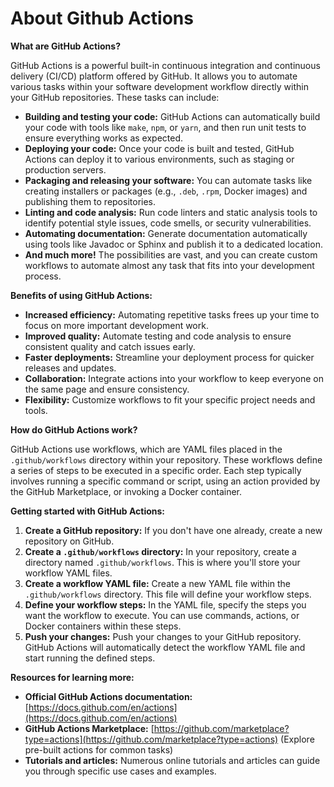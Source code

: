 # About Github Actions

**What are GitHub Actions?**



GitHub Actions is a powerful built-in continuous integration and continuous delivery (CI/CD) platform offered by GitHub. It allows you to automate various tasks within your software development workflow directly within your GitHub repositories. These tasks can include:

* **Building and testing your code:** GitHub Actions can automatically build your code with tools like `make`, `npm`, or `yarn`, and then run unit tests to ensure everything works as expected.
* **Deploying your code:** Once your code is built and tested, GitHub Actions can deploy it to various environments, such as staging or production servers.
* **Packaging and releasing your software:** You can automate tasks like creating installers or packages (e.g., `.deb`, `.rpm`, Docker images) and publishing them to repositories.
* **Linting and code analysis:** Run code linters and static analysis tools to identify potential style issues, code smells, or security vulnerabilities.
* **Automating documentation:** Generate documentation automatically using tools like Javadoc or Sphinx and publish it to a dedicated location.
* **And much more!** The possibilities are vast, and you can create custom workflows to automate almost any task that fits into your development process.

**Benefits of using GitHub Actions:**

* **Increased efficiency:** Automating repetitive tasks frees up your time to focus on more important development work.
* **Improved quality:** Automate testing and code analysis to ensure consistent quality and catch issues early.
* **Faster deployments:** Streamline your deployment process for quicker releases and updates.
* **Collaboration:** Integrate actions into your workflow to keep everyone on the same page and ensure consistency.
* **Flexibility:** Customize workflows to fit your specific project needs and tools.

**How do GitHub Actions work?**

GitHub Actions use workflows, which are YAML files placed in the `.github/workflows` directory within your repository. These workflows define a series of steps to be executed in a specific order. Each step typically involves running a specific command or script, using an action provided by the GitHub Marketplace, or invoking a Docker container.

**Getting started with GitHub Actions:**

1. **Create a GitHub repository:** If you don't have one already, create a new repository on GitHub.
2. **Create a `.github/workflows` directory:** In your repository, create a directory named `.github/workflows`. This is where you'll store your workflow YAML files.
3. **Create a workflow YAML file:** Create a new YAML file within the `.github/workflows` directory. This file will define your workflow steps.
4. **Define your workflow steps:** In the YAML file, specify the steps you want the workflow to execute. You can use commands, actions, or Docker containers within these steps.
5. **Push your changes:** Push your changes to your GitHub repository. GitHub Actions will automatically detect the workflow YAML file and start running the defined steps.

**Resources for learning more:**

* **Official GitHub Actions documentation:** [https://docs.github.com/en/actions](https://docs.github.com/en/actions)
* **GitHub Actions Marketplace:** [https://github.com/marketplace?type=actions](https://github.com/marketplace?type=actions) (Explore pre-built actions for common tasks)
* **Tutorials and articles:** Numerous online tutorials and articles can guide you through specific use cases and examples.
